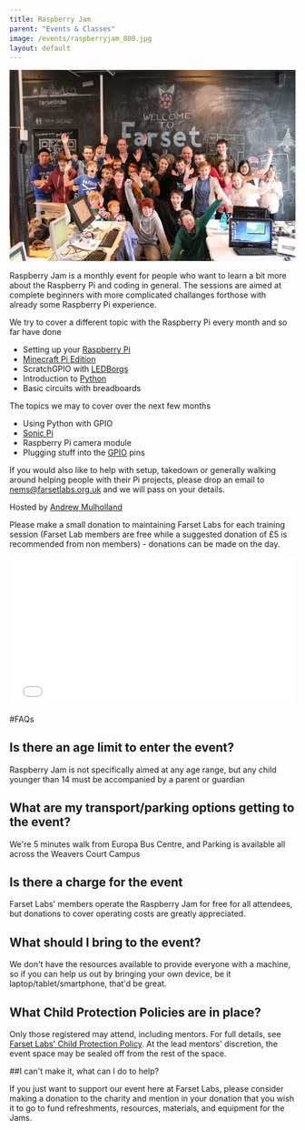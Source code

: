 ```yaml
---
title: Raspberry Jam
parent: "Events & Classes"
image: /events/raspberryjam_800.jpg
layout: default
---
```


![RaspberryJam](/events/raspberryjam_800.jpg)

 Raspberry Jam is a monthly event for people who want to learn a bit more about the Raspberry Pi and coding in general.
 The sessions are aimed at complete beginners with more complicated challanges forthose with already some Raspberry Pi experience.

 We try to cover a different topic with the Raspberry Pi every month and so far have done

 * Setting up your [Raspberry Pi](https://www.raspberrypi.org/)
 * [Minecraft Pi Edition](http://pi.minecraft.net)
 * ScratchGPIO with [LEDBorgs](https://www.piborg.org/ledborg)
 * Introduction to [Python](https://www.python.org)
 * Basic circuits with breadboards
  
The topics we may to cover over the next few months

* Using Python with GPIO
* [Sonic Pi](http://sonic-pi.net)
* Raspberry Pi camera module
* Plugging stuff into the [GPIO](https://www.raspberrypi.org/documentation/usage/gpio/) pins

If you would also like to help with setup, takedown or generally walking around helping people with their Pi projects, please drop an email to [nems@farsetlabs.org.uk](mailto:nems@farsetlabs.org.uk) and we will pass on your details.

Hosted by [Andrew Mulholland](http://pi.gbaman.info/)
   
Please make a small donation to maintaining Farset Labs for each training session (Farset Lab members are free while a suggested donation of £5 is recommended from non members) - donations can be made on the day.

<div style="width:100%; text-align:left;" >
<iframe  src="//eventbrite.co.uk/tickets-external?eid=16545551189&ref=etckt" frameborder="0" height="260" width="100%" vspace="0" hspace="0" marginheight="5" marginwidth="5" scrolling="auto" allowtransparency="true"></iframe>
</div>

#FAQs

## Is there an age limit to enter the event?

Raspberry Jam is not specifically aimed at any age range, but any child younger than 14 must be accompanied by a parent or guardian

## What are my transport/parking options getting to the event?

We're 5 minutes walk from Europa Bus Centre, and Parking is available all across the Weavers Court Campus

## Is there a charge for the event

Farset Labs' members operate the Raspberry Jam for free for all attendees, but donations to cover operating costs are greatly appreciated.

## What should I bring to the event?

We don't have the resources available to provide everyone with a machine, so if you can help us out by bringing your own device, be it laptop/tablet/smartphone, that'd be great.

## What Child Protection Policies are in place?

Only those registered may attend, including mentors. For full details, see [Farset Labs' Child Protection Policy](/about/child_protection.html). At the lead mentors' discretion, the event space may be sealed off from the rest of the space.

##I can't make it, what can I do to help?

If you just want to support our event here at Farset Labs, please consider making a donation to the charity and mention in your donation that you wish it to go to fund refreshments, resources, materials, and equipment for the Jams.



